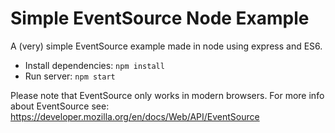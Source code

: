 # Simple EventSource Node Example

A (very) simple EventSource example made in node using express and ES6.

- Install dependencies: `npm install`
- Run server: `npm start`

Please note that EventSource only works in modern browsers. For more info about EventSource see: https://developer.mozilla.org/en/docs/Web/API/EventSource
